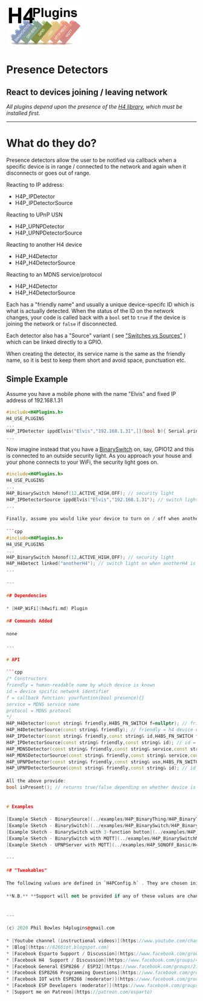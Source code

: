 ![H4P Flyer](/assets/GPIOLogo.jpg) 

# Presence Detectors

## React to devices joining / leaving network

*All plugins depend upon the presence of the [H4 library](https://github.com/philbowles/H4), which must be installed first.*

---

# What do they do?

Presence detectors allow the user to be notified via callback when a specific device is in range / connected to the network and again when it disconnects or goes out of range.

Reacting to IP address:

* H4P_IPDetector
* H4P_IPDetectorSource

Reacting to UPnP USN

* H4P_UPNPDetector
* H4P_UPNPDetectorSource

Reacting to another H4 device

* H4P_H4Detector
* H4P_H4DetectorSource

Reacting to an MDNS service/protocol

* H4P_H4Detector
* H4P_H4DetectorSource

Each has a "friendly name" and usually a unique device-specifc ID which is what is actually detected. When the status of the ID on the network changes, your code is called back with a `bool` set to `true` if the device is joining the network or `false` if disconnected.

Each detector also has a "Source" variant ( see ["Switches vs Sources"](things.md) ) which can be linked directly to a GPIO.

When creating the detector, its service name is the same as the friendly name, so it is best to keep them short and avoid space, punctuation etc.

## Simple Example

Assume you have a mobile phone with the name "Elvis" and fixed IP address of 192.168.1.31

```cpp
#include<H4Plugins.h>
H4_USE_PLUGINS
...
H4P_IPDetector ippdElvis("Elvis","192.168.1.31",[](bool b){ Serial.printf("Elvis has %s the building\n",b ? "entered":"left"); });
...
```

Now imagine instead that you have a [BinarySwitch](things.md) on, say, GPIO12 and this is connected to an outside security light. As you approach your house and your phone connects to your WiFi, the security light goes on.

```cpp
#include<H4Plugins.h>
H4_USE_PLUGINS
...
H4P_BinarySwitch h4onof(12,ACTIVE_HIGH,OFF); // security light
H4P_IPDetectorSource ippdElvis("Elvis","192.168.1.31"); // switch light on when in range
...

Finally, assume you would like your device to turn on / off when another h4 joins or leaves the network.

```cpp
#include<H4Plugins.h>
H4_USE_PLUGINS
...
H4P_BinarySwitch h4onof(12,ACTIVE_HIGH,OFF); // security light
H4P_H4Detect linked("anotherH4"); // switch light on when anotherH4 is on network
...

---

## Dependencies

* [H4P_WiFi](h4wifi.md) Plugin

## Commands Added

none

---

# API

```cpp
/* Constructors
friendly = human-readable name by which device is known
id = device spcific network identifier
f = callback function: yourfuntion(bool presence){}
service = MDNS service name
protocol = MDNS protocol
*/
H4P_H4Detector(const string& friendly,H4BS_FN_SWITCH f=nullptr); // friendly = h4 device name. no id needed as it IS the friendly name
H4P_H4DetectorSource(const string& friendly); // friendly = h4 device name. no id needed as it IS the friendly name
H4P_IPDetector(const string& friendly,const string& id,H4BS_FN_SWITCH f=nullptr); // id = IP address
H4P_IPDetectorSource(const string& friendly,const string& id); // id = IP address
H4P_MDNSDetector(const string& friendly,const string& service,const string& protocol,H4BS_FN_SWITCH f=nullptr);
H4P_MDNSDetectorSource(const string& friendly,const string& service,const string& protocol);
H4P_UPNPDetector(const string& friendly,const string& usn,H4BS_FN_SWITCH f=nullptr); // id = UPnP USN
H4P_UPNPDetectorSource(const string& friendly,const string& id); // id = UPnP USN

All the above provide:
bool isPresent(); // returns true/false depending on whether device is present / absent


# Examples

[Example Sketch - BinarySource](../examples/H4P_BinaryThing/H4P_BinaryThing.ino)
[Example Sketch - BinarySwitch](../examples/H4P_BinarySwitch/H4P_BinarySwitch.ino)
[Example Sketch - BinarySwitch with 3-function button](../examples/H4P_BinarySwitch3fnb/H4P_BinarySwitch3fnb.ino)
[Example Sketch - BinarySwitch with MQTT](../examples/H4P_BinarySwitchMQTT/H4P_BinarySwitchMQTT.ino)
[Example Sketch - UPNPServer with MQTT](../examples/H4P_SONOFF_Basic/H4P_SONOFF_Basic.ino)

---

## "Tweakables"

The following values are defined in `H4PConfig.h` . They are chosen initally to set a good balance between stability, performance and memory / stack usage. *It is not advisable to change them unless you know exactly what you are doing and why*. 

**N.B.** **Support will not be provided if any of these values are changed.**


---

(c) 2020 Phil Bowles h4plugins@gmail.com

* [Youtube channel (instructional videos)](https://www.youtube.com/channel/UCYi-Ko76_3p9hBUtleZRY6g)
* [Blog](https://8266iot.blogspot.com)
* [Facebook Esparto Support / Discussion](https://www.facebook.com/groups/esparto8266/)
* [Facebook H4  Support / Discussion](https://www.facebook.com/groups/444344099599131/)
* [Facebook General ESP8266 / ESP32](https://www.facebook.com/groups/2125820374390340/)
* [Facebook ESP8266 Programming Questions](https://www.facebook.com/groups/esp8266questions/)
* [Facebook IOT with ESP8266 (moderator)](https://www.facebook.com/groups/1591467384241011/)
* [Facebook ESP Developers (moderator)](https://www.facebook.com/groups/ESP8266/)
* [Support me on Patreon](https://patreon.com/esparto)
